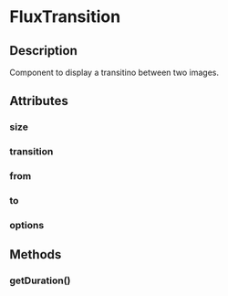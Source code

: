 ---
---

# FluxTransition

## Description

Component to display a transitino between two images.

## Attributes

### size


### transition


### from


### to


### options


## Methods

### getDuration()

